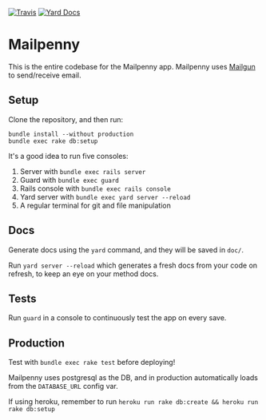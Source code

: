 [![Travis](https://img.shields.io/travis/rust-lang/rust.svg?maxAge=2592000)]()
[![Yard Docs](http://img.shields.io/badge/yard-docs-blue.svg)](http://www.rubydoc.info/github/payloadtech/mailpenny/master/frames)

Mailpenny
=========

This is the entire codebase for the Mailpenny app. Mailpenny uses [Mailgun](http://mailgun.com) to send/receive email.

## Setup

Clone the repository, and then run:  

```
bundle install --without production
bundle exec rake db:setup
```

It's a good idea to run five consoles:

1. Server with `bundle exec rails server`
2. Guard with `bundle exec guard`
3. Rails console with `bundle exec rails console`
4. Yard server with `bundle exec yard server --reload`
5. A regular terminal for git and file manipulation

## Docs

Generate docs using the `yard` command, and they will be saved in `doc/`.

Run `yard server --reload` which generates a fresh docs from your code on refresh, to keep an
eye on your method docs.

## Tests

Run `guard` in a console to continuously test the app on every save.

## Production

Test with `bundle exec rake test` before deploying!

Mailpenny uses postgresql as the DB, and in production automatically loads from
the `DATABASE_URL` config var.

If using heroku, remember to run
`heroku run rake db:create && heroku run rake db:setup`
